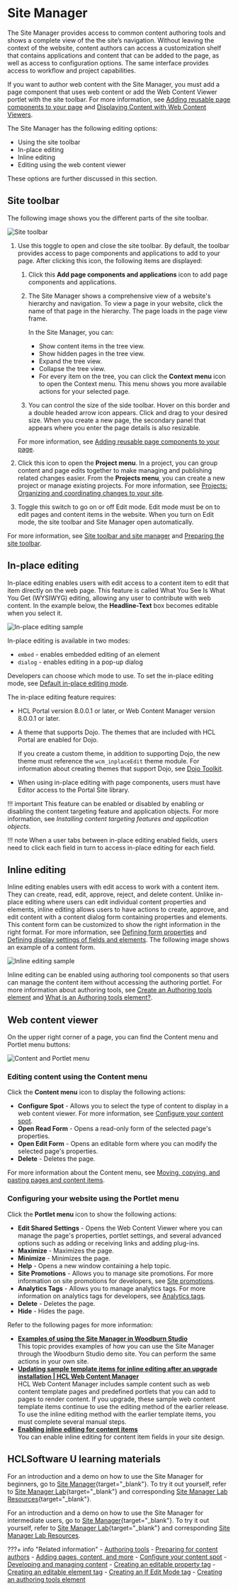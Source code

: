 # Site Manager

The Site Manager provides access to common content authoring tools and shows a complete view of the the site’s navigation. Without leaving the context of the website, content authors can access a customization shelf that contains applications and content that can be added to the page, as well as access to configuration options. The same interface provides access to workflow and project capabilities.

If you want to author web content with the Site Manager, you must add a page component that uses web content or add the Web Content Viewer portlet with the site toolbar. For more information, see [Adding reusable page components to your page](../../../build_sites/create_sites/adding_pages_content_more/toolbar_add_comp.md) and [Displaying Content with Web Content Viewers](../../wcm_delivery/deliver_webcontent_on_dx/displaying_content/index.md). 

The Site Manager has the following editing options:

- Using the site toolbar
- In-place editing
- Inline editing
- Editing using the web content viewer 

These options are further discussed in this section.

## Site toolbar

The following image shows you the different parts of the site toolbar. 

![Site toolbar](../../../images/woodburn_toolbar_callouts.png)

1. Use this toggle to open and close the site toolbar. By default, the toolbar provides access to page components and applications to add to your page. After clicking this icon, the following items are displayed:

    1. Click this **Add page components and applications** icon to add page components and applications. 

    2. The Site Manager shows a comprehensive view of a website's hierarchy and navigation. To view a page in your website, click the name of that page in the hierarchy. The page loads in the page view frame. 
    
        In the Site Manager, you can:

        - Show content items in the tree view.
        - Show hidden pages in the tree view.
        - Expand the tree view.
        - Collapse the tree view.
        - For every item on the tree, you can click the **Context menu** icon to open the Context menu. This menu shows you more available actions for your selected page. 

    3. You can control the size of the side toolbar. Hover on this border and a double headed arrow icon appears. Click and drag to your desired size. When you create a new page, the secondary panel that appears where you enter the page details is also resizable.

    For more information, see [Adding reusable page components to your page](../../../build_sites/create_sites/adding_pages_content_more/toolbar_add_comp.md).

2. Click this icon to open the **Project menu**. In a project, you can group content and page edits together to make managing and publishing related changes easier. From the **Projects menu**, you can create a new project or manage existing projects. For more information, see [Projects: Organizing and coordinating changes to your site](../../../build_sites/create_sites/adding_pages_content_more/projects_organizing_coord_chgs_site/index.md).

3. Toggle this switch to go on or off Edit mode. Edit mode must be on to edit pages and content items in the website. When you turn on Edit mode, the site toolbar and Site Manager open automatically.

For more information, see [Site toolbar and site manager](../../../build_sites/create_sites/authoring_tools/site_site_toolbar.md) and [Preparing the site toolbar](../../../build_sites/create_sites/site_prep_content_author/prep_site_toolbar/index.md).

## In-place editing

In-place editing enables users with edit access to a content item to edit that item directly on the web page. This feature is called What You See Is What You Get (WYSIWYG) editing, allowing any user to contribute with web content. In the example below, the **Headline-Text** box becomes editable when you select it. 

![In-place editing sample](../../../images/inplace_editing_sample.png)

In-place editing is available in two modes: 

- `embed` - enables embedded editing of an element
- `dialog` - enables editing in a pop-up dialog

Developers can choose which mode to use. To set the in-place editing mode, see [Default in-place editing mode](../../wcm_configuration/cfg_webcontent_auth_env/wcm_config_prop_authoring.md#default-in-place-editing-mode).

The in-place editing feature requires:

-   HCL Portal version 8.0.0.1 or later, or Web Content Manager version 8.0.0.1 or later.
-   A theme that supports Dojo. The themes that are included with HCL Portal are enabled for Dojo.

    If you create a custom theme, in addition to supporting Dojo, the new theme must reference the `wcm_inplaceEdit` theme module. For information about creating themes that support Dojo, see [Dojo Toolkit](../../../extend_dx/development_tools/dojo/dojo_overview.md).

-   When using in-place editing with page components, users must have Editor access to the Portal Site library.

!!! important
    This feature can be enabled or disabled by enabling or disabling the content targeting feature and application objects. For more information, see *Installing content targeting features and application objects*.

!!! note
    When a user tabs between in-place editing enabled fields, users need to click each field in turn to access in-place editing for each field.
    
## Inline editing

Inline editing enables users with edit access to work with a content item. They can create, read, edit, approve, reject, and delete content. Unlike in-place editing where users can edit individual content properties and elements, inline editing allows users to have actions to create, approve, and edit content with a content dialog form containing properties and elements. This content form can be customized to show the right information in the right format. For more information, see [Defining form properties](../authoring_portlet/content_management_artifacts/authoring_templates/creating_sitearea_template/wcm_dev_auth-temp_formprop.md) and [Defining display settings of fields and elements](../authoring_portlet/content_management_artifacts/authoring_templates/wcm_dev_auth-temp_fields.md). The following image shows an example of a content form.

![Inline editing sample](../../../images/woodburn_inline_editing.png)

Inline editing can be enabled using authoring tool components so that users can manage the content item without accessing the authoring portlet. For more information about authoring tools, see [Create an Authoring tools element](../../../manage_content/wcm_authoring/authoring_portlet/content_management_artifacts/elements/authoringtools_element/index.md) and [What is an Authoring tools element?](../../../manage_content/wcm_authoring/authoring_portlet/content_management_artifacts/elements/authoringtools_element/wcm_dev_elements_authoring-tools.md).

## Web content viewer

On the upper right corner of a page, you can find the Content menu and Portlet menu buttons:

![Content and Portlet menu](../../../images/woodburn_portlet_content.png)

### Editing content using the Content menu

Click the **Content menu** icon to display the following actions:

- **Configure Spot** - Allows you to select the type of content to display in a web content viewer. For more information, see [Configure your content spot](../../../build_sites/create_sites/content_spot/index.md).
- **Open Read Form** - Opens a read-only form of the selected page's properties.
- **Open Edit Form** - Opens an editable form where you can modify the selected page's properties. 
- **Delete** - Deletes the page.

For more information about the Content menu, see [Moving, copying, and pasting pages and content items](../../../build_sites/create_sites/adding_pages_content_more/toolbar_pages_move.md).

### Configuring your website using the Portlet menu

Click the **Portlet menu** icon to show the following actions:

- **Edit Shared Settings** - Opens the Web Content Viewer where you can manage the page's properties, portlet settings, and several advanced options such as adding or receiving links and adding plug-ins.
- **Maximize** - Maximizes the page.
- **Minimize** - Minimizes the page.
- **Help** - Opens a new window containing a help topic. 
- **Site Promotions** - Allows you to manage site promotions. For more information on site promotions for developers, see [Site promotions](../../../deployment/manage/monitoring/analyze_portal_usage/user_behavior_by_asa/analytics_tags_site_promo/site_promo/index.md).
- **Analytics Tags** - Allows you to manage analytics tags. For more information on analytics tags for developers, see [Analytics tags](../../../deployment/manage/monitoring/analyze_portal_usage/user_behavior_by_asa/analytics_tags_site_promo/analytics_tags/index.md).
- **Delete** - Deletes the page. 
- **Hide** - Hides the page.

Refer to the following pages for more information:

-   **[Examples of using the Site Manager in Woodburn Studio](site_manager_samples.md)**  
This topic provides examples of how you can use the Site Manager through the Woodburn Studio demo site. You can perform the same actions in your own site.
-   **[Updating sample template items for inline editing after an upgrade installation | HCL Web Content Manager](wcm_dev_inline_upgrade.md)**  
HCL Web Content Manager includes sample content such as web content template pages and predefined portlets that you can add to pages to render content. If you upgrade, these sample web content template items continue to use the editing method of the earlier release. To use the inline editing method with the earlier template items, you must complete several manual steps.
-   **[Enabling inline editing for content items](wcm_dev_inline_tags.md)**  
You can enable inline editing for content item fields in your site design.

## HCLSoftware U learning materials

For an introduction and a demo on how to use the Site Manager for beginners, go to [Site Manager](https://hclsoftwareu.hcltechsw.com/component/axs/?view=sso_config&id=3&forward=https%3A%2F%2Fhclsoftwareu.hcltechsw.com%2Fcourses%2Flesson%2F%3Fid%3D291){target="_blank"}. To try it out yourself, refer to [Site Manager Lab](https://hclsoftwareu.hcltechsw.com/images/Lc4sMQCcN5uxXmL13gSlsxClNTU3Mjc3NTc4MTc2/DS_Academy/DX/Introduction/HCL_Digital_Experience_Getting_Started_Lab.pdf){target="_blank"} and corresponding [Site Manager Lab Resources](https://hclsoftwareu.hcltechsw.com/images/Lc4sMQCcN5uxXmL13gSlsxClNTU3Mjc3NTc4MTc2/DS_Academy/DX/Introduction/HCL_Digital_Experience_Getting_Started_Lab_Resources.zip){target="_blank"}.

For an introduction and a demo on how to use the Site Manager for intermediate users, go to [Site Manager](https://hclsoftwareu.hcltechsw.com/component/axs/?view=sso_config&id=3&forward=https%3A%2F%2Fhclsoftwareu.hcltechsw.com%2Fcourses%2Flesson%2F%3Fid%3D2786){target="_blank"}. To try it out yourself, refer to [Site Manager Lab](https://hclsoftwareu.hcltechsw.com/images/Lc4sMQCcN5uxXmL13gSlsxClNTU3Mjc3NTc4MTc2/DS_Academy/DX/Business_User/HDX-BU-200_Site_Manager_Lab.pdf){target="_blank"} and corresponding [Site Manager Lab Resources](https://hclsoftwareu.hcltechsw.com/images/Lc4sMQCcN5uxXmL13gSlsxClNTU3Mjc3NTc4MTc2/DS_Academy/DX/Business_User/HDX-BU-200_Site_Manager_Lab_Resources.zip).

???+ info "Related information"
    - [Authoring tools](../../../build_sites/create_sites/authoring_tools/index.md)
    - [Preparing for content authors](../../../build_sites/create_sites/site_prep_content_author/index.md)
    - [Adding pages, content, and more](../../../build_sites/create_sites/adding_pages_content_more/index.md)
    - [Configure your content spot](../../../build_sites/create_sites/content_spot/index.md)
    - [Developing and managing content](../../../build_sites/create_sites/developing_managing_content/index.md)
    - [Creating an editable property tag](../../wcm_authoring/authoring_portlet/content_management_artifacts/tags/creating_web_content_tags/wcm_dev_item-details_property_edit.md)
    - [Creating an editable element tag](../../wcm_authoring/authoring_portlet/content_management_artifacts/tags/creating_web_content_tags/wcm_dev_referencing_elements_edit.md)
    - [Creating an If Edit Mode tag](../../wcm_authoring/authoring_portlet/content_management_artifacts/tags/creating_web_content_tags/wcm_dev_tag_ifeditmode.md)
    - [Creating an authoring tools element](../../wcm_authoring/authoring_portlet/content_management_artifacts/elements/authoringtools_element/index.md)


